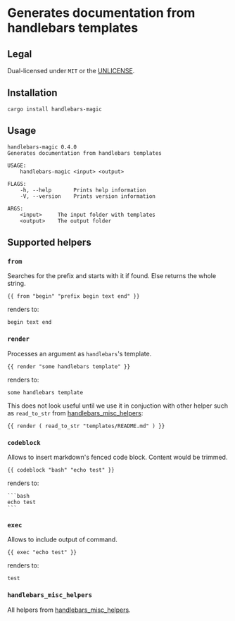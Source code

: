 # Generates documentation from handlebars templates

## Legal

Dual-licensed under `MIT` or the [UNLICENSE](http://unlicense.org/).

## Installation

    cargo install handlebars-magic

## Usage

```
handlebars-magic 0.4.0
Generates documentation from handlebars templates

USAGE:
    handlebars-magic <input> <output>

FLAGS:
    -h, --help       Prints help information
    -V, --version    Prints version information

ARGS:
    <input>     The input folder with templates
    <output>    The output folder

```

## Supported helpers

### `from`

Searches for the prefix and starts with it if found. Else returns the whole string.

    {{ from "begin" "prefix begin text end" }}

renders to:

    begin text end

### `render`

Processes an argument as `handlebars`'s template.

    {{ render "some handlebars template" }}

renders to:

    some handlebars template

This does not look useful until we use it in conjuction with other helper such as `read_to_str` from [handlebars_misc_helpers](https://crates.io/crates/handlebars_misc_helpers):

    {{ render ( read_to_str "templates/README.md" ) }}

### `codeblock`

Allows to insert markdown's fenced code block. Content would be trimmed.

    {{ codeblock "bash" "echo test" }}

renders to:

    ```bash
    echo test
    ```

### `exec`

Allows to include output of command.

    {{ exec "echo test" }}

renders to:

    test

### `handlebars_misc_helpers`

All helpers from [handlebars_misc_helpers](https://crates.io/crates/handlebars_misc_helpers).